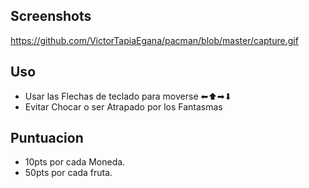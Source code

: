 
## Screenshots

https://github.com/VictorTapiaEgana/pacman/blob/master/capture.gif


## Uso

- Usar las Flechas de teclado para moverse ⬅⬆➡⬇
- Evitar Chocar o ser Atrapado por los Fantasmas

## Puntuacion

-  10pts por cada Moneda.
-  50pts por cada fruta.
